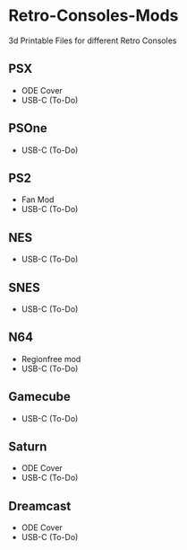 # Retro-Consoles-Mods

3d Printable Files for different Retro Consoles

## PSX

- ODE Cover
- USB-C (To-Do)

## PSOne

- USB-C (To-Do)

## PS2

- Fan Mod
- USB-C (To-Do)

## NES

- USB-C (To-Do)

## SNES

- USB-C (To-Do)

## N64

- Regionfree mod
- USB-C (To-Do)

## Gamecube

- USB-C (To-Do)

## Saturn

- ODE Cover
- USB-C (To-Do)

## Dreamcast

- ODE Cover
- USB-C (To-Do)

